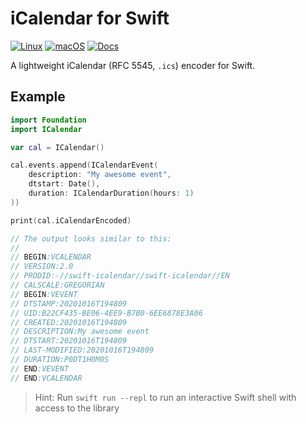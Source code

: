# iCalendar for Swift

[![Linux](https://github.com/fwcd/swift-icalendar/workflows/Linux/badge.svg)](https://github.com/fwcd/swift-icalendar/actions)
[![macOS](https://github.com/fwcd/swift-icalendar/workflows/macOS/badge.svg)](https://github.com/fwcd/swift-icalendar/actions)
[![Docs](https://img.shields.io/badge/docs-available-lightgrey)](https://fwcd.github.io/swift-icalendar)

A lightweight iCalendar (RFC 5545, `.ics`) encoder for Swift.

## Example

```swift
import Foundation
import ICalendar

var cal = ICalendar()

cal.events.append(ICalendarEvent(
    description: "My awesome event",
    dtstart: Date(),
    duration: ICalendarDuration(hours: 1)
))

print(cal.iCalendarEncoded)

// The output looks similar to this:
//
// BEGIN:VCALENDAR
// VERSION:2.0
// PRODID:-//swift-icalendar//swift-icalendar//EN
// CALSCALE:GREGORIAN
// BEGIN:VEVENT
// DTSTAMP:20201016T194809
// UID:B22CF435-BE06-4EE9-B7B0-6EE6878E3A06
// CREATED:20201016T194809
// DESCRIPTION:My awesome event
// DTSTART:20201016T194809
// LAST-MODIFIED:20201016T194809
// DURATION:P0DT1H0M0S
// END:VEVENT
// END:VCALENDAR
```

> Hint: Run `swift run --repl` to run an interactive Swift shell with access to the library

